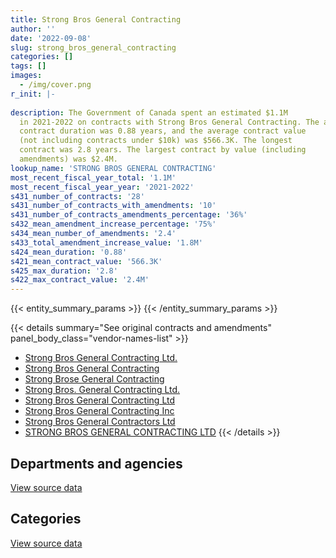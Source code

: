 ```yaml
---
title: Strong Bros General Contracting
author: ''
date: '2022-09-08'
slug: strong_bros_general_contracting
categories: []
tags: []
images:
  - /img/cover.png
r_init: |-
  
description: The Government of Canada spent an estimated $1.1M
  in 2021-2022 on contracts with Strong Bros General Contracting. The average
  contract duration was 0.88 years, and the average contract value
  (not including contracts under $10k) was $566.3K. The longest
  contract was 2.8 years. The largest contract by value (including
  amendments) was $2.4M.
lookup_name: 'STRONG BROS GENERAL CONTRACTING'
most_recent_fiscal_year_total: '1.1M'
most_recent_fiscal_year_year: '2021-2022'
s431_number_of_contracts: '28'
s431_number_of_contracts_with_amendments: '10'
s431_number_of_contracts_amendments_percentage: '36%'
s432_mean_amendment_increase_percentage: '75%'
s434_mean_number_of_amendments: '2.4'
s433_total_amendment_increase_value: '1.8M'
s424_mean_duration: '0.88'
s421_mean_contract_value: '566.3K'
s425_max_duration: '2.8'
s422_max_contract_value: '2.4M'
---
```


<script src="/rmarkdown-libs/htmlwidgets/htmlwidgets.js"></script>
<link href="/rmarkdown-libs/datatables-css/datatables-crosstalk.css" rel="stylesheet" />
<script src="/rmarkdown-libs/datatables-binding/datatables.js"></script>
<script src="/rmarkdown-libs/jquery/jquery-3.6.0.min.js"></script>
<link href="/rmarkdown-libs/dt-core-bootstrap/css/dataTables.bootstrap.min.css" rel="stylesheet" />
<link href="/rmarkdown-libs/dt-core-bootstrap/css/dataTables.bootstrap.extra.css" rel="stylesheet" />
<script src="/rmarkdown-libs/dt-core-bootstrap/js/jquery.dataTables.min.js"></script>
<script src="/rmarkdown-libs/dt-core-bootstrap/js/dataTables.bootstrap.min.js"></script>
<link href="/rmarkdown-libs/crosstalk/css/crosstalk.min.css" rel="stylesheet" />
<script src="/rmarkdown-libs/crosstalk/js/crosstalk.min.js"></script>
<script src="/rmarkdown-libs/htmlwidgets/htmlwidgets.js"></script>
<link href="/rmarkdown-libs/datatables-css/datatables-crosstalk.css" rel="stylesheet" />
<script src="/rmarkdown-libs/datatables-binding/datatables.js"></script>
<script src="/rmarkdown-libs/jquery/jquery-3.6.0.min.js"></script>
<link href="/rmarkdown-libs/dt-core-bootstrap/css/dataTables.bootstrap.min.css" rel="stylesheet" />
<link href="/rmarkdown-libs/dt-core-bootstrap/css/dataTables.bootstrap.extra.css" rel="stylesheet" />
<script src="/rmarkdown-libs/dt-core-bootstrap/js/jquery.dataTables.min.js"></script>
<script src="/rmarkdown-libs/dt-core-bootstrap/js/dataTables.bootstrap.min.js"></script>
<link href="/rmarkdown-libs/crosstalk/css/crosstalk.min.css" rel="stylesheet" />
<script src="/rmarkdown-libs/crosstalk/js/crosstalk.min.js"></script>

{{< entity_summary_params >}}
{{< /entity_summary_params >}}

{{< details summary="See original contracts and amendments" panel_body_class="vendor-names-list" >}}
- [Strong Bros General Contracting Ltd.](https://search.open.canada.ca/en/ct/?sort=contract_value_f%20desc&page=1&search_text=%22Strong%20Bros%20General%20Contracting%20Ltd.%22)
- [Strong Bros General Contracting](https://search.open.canada.ca/en/ct/?sort=contract_value_f%20desc&page=1&search_text=%22Strong%20Bros%20General%20Contracting%22)
- [Strong Brose General Contracting](https://search.open.canada.ca/en/ct/?sort=contract_value_f%20desc&page=1&search_text=%22Strong%20Brose%20General%20Contracting%22)
- [Strong Bros. General Contracting Ltd.](https://search.open.canada.ca/en/ct/?sort=contract_value_f%20desc&page=1&search_text=%22Strong%20Bros.%20General%20Contracting%20Ltd.%22)
- [Strong Bros General Contracting Ltd](https://search.open.canada.ca/en/ct/?sort=contract_value_f%20desc&page=1&search_text=%22Strong%20Bros%20General%20Contracting%20Ltd%22)
- [Strong Bros General Contracting Inc](https://search.open.canada.ca/en/ct/?sort=contract_value_f%20desc&page=1&search_text=%22Strong%20Bros%20General%20Contracting%20Inc%22)
- [Strong Bros General Contractors Ltd](https://search.open.canada.ca/en/ct/?sort=contract_value_f%20desc&page=1&search_text=%22Strong%20Bros%20General%20Contractors%20Ltd%22)
- [STRONG BROS GENERAL CONTRACTING LTD](https://search.open.canada.ca/en/ct/?sort=contract_value_f%20desc&page=1&search_text=%22STRONG%20BROS%20GENERAL%20CONTRACTING%20LTD%22)
{{< /details >}}

## Departments and agencies

<div id="htmlwidget-1" style="width:100%;height:auto;" class="datatables html-widget"></div>
<script type="application/json" data-for="htmlwidget-1">{"x":{"style":"bootstrap","filter":"none","vertical":false,"data":[["<a href=\"/departments/dnd-mdn/\">National Defence<\/a>"],[4601255.19],[3713786.32],[3722891.6],[1129467.36]],"container":"<table class=\"table table-striped table-hover row-border order-column display\">\n  <thead>\n    <tr>\n      <th>Department<\/th>\n      <th>2018-2019<\/th>\n      <th>2019-2020<\/th>\n      <th>2020-2021<\/th>\n      <th>2021-2022<\/th>\n    <\/tr>\n  <\/thead>\n<\/table>","options":{"order":[[4,"desc"]],"pageLength":10,"autoWidth":true,"columnDefs":[{"targets":1,"render":"function(data, type, row, meta) {\n    return type !== 'display' ? data : DTWidget.formatCurrency(data, \"$\", 2, 3, \",\", \".\", true, null);\n  }"},{"targets":2,"render":"function(data, type, row, meta) {\n    return type !== 'display' ? data : DTWidget.formatCurrency(data, \"$\", 2, 3, \",\", \".\", true, null);\n  }"},{"targets":3,"render":"function(data, type, row, meta) {\n    return type !== 'display' ? data : DTWidget.formatCurrency(data, \"$\", 2, 3, \",\", \".\", true, null);\n  }"},{"targets":4,"render":"function(data, type, row, meta) {\n    return type !== 'display' ? data : DTWidget.formatCurrency(data, \"$\", 2, 3, \",\", \".\", true, null);\n  }"},{"width":"16%","targets":[1,2,3,4]},{"className":"dt-right","targets":[1,2,3,4]}],"orderClasses":false}},"evals":["options.columnDefs.0.render","options.columnDefs.1.render","options.columnDefs.2.render","options.columnDefs.3.render"],"jsHooks":[]}</script>
<p class="text-right">
<a href="https://github.com/GoC-Spending/contracts-data/tree/main/data/out/vendors/strong_bros_general_contracting/summary_by_fiscal_year_by_department.csv" class="source-data-link btn btn-link">View source data</a>
</p>

## Categories

<div id="htmlwidget-2" style="width:100%;height:auto;" class="datatables html-widget"></div>
<script type="application/json" data-for="htmlwidget-2">{"x":{"style":"bootstrap","filter":"none","vertical":false,"data":[["<a href=\"/categories/facilities_and_construction/\">Facilities and construction<\/a>","<a href=\"/categories/industrial_products_and_services/\">Industrial products and services<\/a>"],[4132811.09,468444.1],[3713786.32,null],[3722891.6,null],[1129467.36,null]],"container":"<table class=\"table table-striped table-hover row-border order-column display\">\n  <thead>\n    <tr>\n      <th>Category<\/th>\n      <th>2018-2019<\/th>\n      <th>2019-2020<\/th>\n      <th>2020-2021<\/th>\n      <th>2021-2022<\/th>\n    <\/tr>\n  <\/thead>\n<\/table>","options":{"order":[[4,"desc"]],"dom":"t","pageLength":30,"autoWidth":true,"columnDefs":[{"targets":1,"render":"function(data, type, row, meta) {\n    return type !== 'display' ? data : DTWidget.formatCurrency(data, \"$\", 2, 3, \",\", \".\", true, null);\n  }"},{"targets":2,"render":"function(data, type, row, meta) {\n    return type !== 'display' ? data : DTWidget.formatCurrency(data, \"$\", 2, 3, \",\", \".\", true, null);\n  }"},{"targets":3,"render":"function(data, type, row, meta) {\n    return type !== 'display' ? data : DTWidget.formatCurrency(data, \"$\", 2, 3, \",\", \".\", true, null);\n  }"},{"targets":4,"render":"function(data, type, row, meta) {\n    return type !== 'display' ? data : DTWidget.formatCurrency(data, \"$\", 2, 3, \",\", \".\", true, null);\n  }"},{"width":"16%","targets":[1,2,3,4]},{"className":"dt-right","targets":[1,2,3,4]}],"orderClasses":false,"lengthMenu":[10,25,30,50,100]}},"evals":["options.columnDefs.0.render","options.columnDefs.1.render","options.columnDefs.2.render","options.columnDefs.3.render"],"jsHooks":[]}</script>
<p class="text-right">
<a href="https://github.com/GoC-Spending/contracts-data/tree/main/data/out/vendors/strong_bros_general_contracting/summary_by_fiscal_year_by_category.csv" class="source-data-link btn btn-link">View source data</a>
</p>
